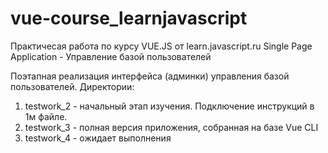 # vue-course_learnjavascript
Практичесая работа по курсу VUE.JS от learn.javascript.ru
Single Page Application - Управление базой пользователей

Поэтапная реализация интерфейса (админки) управления базой пользователей.
Директории:
1. testwork_2 - начальный этап изучения. Подключение инструкций в 1м файле.
2. testwork_3 - полная версия приложения, собранная на базе Vue CLI
3. testwork_4 - ожидает выполнения
